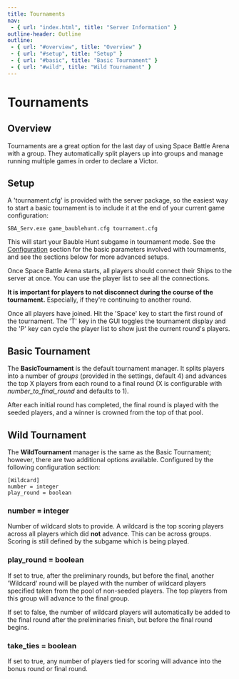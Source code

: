 ```yaml
---
title: Tournaments
nav:
 - { url: "index.html", title: "Server Information" }
outline-header: Outline
outline:
 - { url: "#overview", title: "Overview" }
 - { url: "#setup", title: "Setup" }
 - { url: "#basic", title: "Basic Tournament" }
 - { url: "#wild", title: "Wild Tournament" }
---
```


Tournaments
=================

<a name="overview"></a>Overview
-----------

Tournaments are a great option for the last day of using Space Battle Arena with a group.  They automatically split players up into groups and manage running multiple games in order to declare a Victor.

<a name="setup"></a>Setup
-----------------------------

A 'tournament.cfg' is provided with the server package, so the easiest way to start a basic tournament is to include it at the end of your current game configuration:

	SBA_Serv.exe game_baublehunt.cfg tournament.cfg
	
This will start your Bauble Hunt subgame in tournament mode.  See the [Configuration](config.html) section for the basic parameters involved with tournaments, and see the sections below for more advanced setups.

Once Space Battle Arena starts, all players should connect their Ships to the server at once.  You can use the player list to see all the connections.

**It is important for players to not disconnect during the course of the tournament.** Especially, if they're continuing to another round.

Once all players have joined.  Hit the 'Space' key to start the first round of the tournament.  The 'T' key in the GUI toggles the tournament display and the 'P' key can cycle the player list to show just the current round's players.


<a name="basic"></a>Basic Tournament
-----------------------------

The **BasicTournament** is the default tournament manager.  It splits players into a number of *groups* (provided in the settings, default 4) and advances the top X players from each round to a final round (X is configurable with *number_to_final_round* and defaults to 1).

After each initial round has completed, the final round is played with the seeded players, and a winner is crowned from the top of that pool.


<a name="wild"></a>Wild Tournament
-----------------------------

The **WildTournament** manager is the same as the Basic Tournament; however, there are two additional options available.  Configured by the following configuration section:

	[Wildcard]
	number = integer
	play_round = boolean
	
	
### number = integer
Number of wildcard slots to provide.  A wildcard is the top scoring players across all players which did **not** advance.  This can be across groups.  Scoring is still defined by the subgame which is being played.

### play_round = boolean
If set to true, after the preliminary rounds, but before the final, another 'Wildcard' round will be played with the number of wildcard players specified taken from the pool of non-seeded players.  The top players from this group will advance to the final group.

If set to false, the number of wildcard players will automatically be added to the final round after the preliminaries finish, but before the final round begins.

### take_ties = boolean
If set to true, any number of players tied for scoring will advance into the bonus round or final round.
